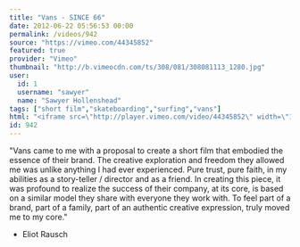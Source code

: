 ```yaml
---
title: "Vans - SINCE 66"
date: 2012-06-22 05:56:53 00:00
permalink: /videos/942
source: "https://vimeo.com/44345852"
featured: true
provider: "Vimeo"
thumbnail: "http://b.vimeocdn.com/ts/308/081/308081113_1280.jpg"
user:
  id: 1
  username: "sawyer"
  name: "Sawyer Hollenshead"
tags: ["short film","skateboarding","surfing","vans"]
html: "<iframe src=\"http://player.vimeo.com/video/44345852\" width=\"1280\" height=\"720\" frameborder=\"0\" webkitAllowFullScreen mozallowfullscreen allowFullScreen></iframe>"
id: 942
---
```


"Vans came to me with a proposal to create a short film that embodied the essence of their brand. The creative exploration and freedom they allowed me was unlike anything I had ever experienced. Pure trust, pure faith, in my abilities as a story-teller / director and as a friend. In creating this piece, it was profound to realize the success of their company, at its core, is based on a similar model they share with everyone they work with. To feel part of a brand, part of a family, part of an authentic creative expression, truly moved me to my core."

- Eliot Rausch